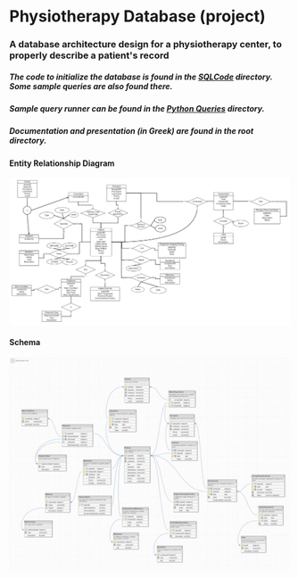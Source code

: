 # Physiotherapy Database (project)

### A database architecture design for a physiotherapy center, to properly describe a patient's record

##### The code to initialize the database is found in the [SQLCode](https://github.com/themetalfleece/physiotherapy-database-project/tree/master/SQLCode) directory. Some sample queries are also found there.
##### Sample query runner can be found in the [Python Queries](https://github.com/themetalfleece/physiotherapy-database-project/tree/master/PythonQueries) directory.
##### Documentation and presentation (in Greek) are found in the root directory.

#### Entity Relationship Diagram
![Entity Relationship Diagram](https://github.com/themetalfleece/physiotherapy-database-project/blob/master/Images/ERD.png)
#### Schema
![Schema](https://github.com/themetalfleece/physiotherapy-database-project/blob/master/Images/Schema.png)
